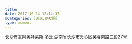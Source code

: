 ```yaml
---
title: 
date: 2017-10-24 18:14:37
mCategories: [说说,朋友圈]
type: moment
---
```


<div id="pics-20171024181437"></div>

<script src="/lib/moment/pics.js"></script>
<script>
var data = [
    {"link": "2017-10-24_000000.jpeg", "type": "shuoshuo"},
    {"link": "2017-10-24_000001.jpeg", "type": "shuoshuo"}
];
picsRender(data, "pics-20171024181437");
</script>

长沙市友阿奥特莱斯 多云
湖南省长沙市天心区芙蓉南路三段27号
